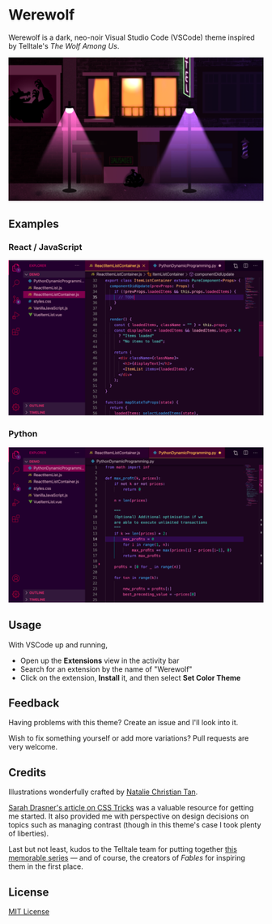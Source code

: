 # Werewolf

Werewolf is a dark, neo-noir Visual Studio Code (VSCode) theme inspired by Telltale's _The Wolf Among Us_.

![Banner](assets/banner.png)

## Examples

### React / JavaScript
![React Example](assets/demo-react-js.png)

### Python
![Vue Example](assets/demo-python.png)

## Usage

With VSCode up and running,
- Open up the __Extensions__ view in the activity bar
- Search for an extension by the name of "Werewolf"
- Click on the extension, __Install__ it, and then select __Set Color Theme__

## Feedback

Having problems with this theme? Create an issue and I'll look into it.

Wish to fix something yourself or add more variations? Pull requests are very welcome.

## Credits

Illustrations wonderfully crafted by [Natalie Christian Tan](https://nataliechristiantan.com/work).

[Sarah Drasner's article on CSS Tricks](https://css-tricks.com/creating-a-vs-code-theme/) was a valuable resource for getting me started. It also provided me with perspective on design decisions on topics such as managing contrast (though in this theme's case I took plenty of liberties).

Last but not least, kudos to the Telltale team for putting together [this memorable series](https://www.youtube.com/watch?v=_htfCzTjCpA) — and of course, the creators of _Fables_ for inspiring them in the first place.

## License

[MIT License](LICENSE)